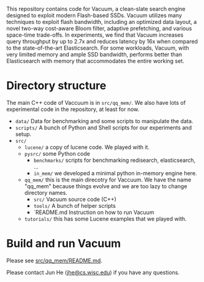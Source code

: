 This repository contains code for Vacuum, a clean-slate search engine designed to exploit modern Flash-based SSDs. Vacuum utilizes many techniques to exploit flash bandwidth, including an optimized data layout, a novel two-way cost-aware Bloom filter, adaptive prefetching, and various space-time trade-offs. In experiments, we find that Vacuum increases query throughput by up to 2.7x and reduces latency by 16x when compared to the state-of-the-art Elasticsearch. For some workloads, Vacuum, with very limited memory and ample SSD bandwidth, performs better than Elasticsearch with memory that accommodates the entire working set.

# Directory structure

The main C++ code of Vaccuum is in `src/qq_mem/`. We also have lots of experimental code in the repository, at least for now. 

- `data/` Data for benchmarking and some scripts to manipulate the data.
- `scripts/` A bunch of Python and Shell scripts for our experiments and setup.
- `src/`
    - `lucene/` a copy of lucene code. We played with it.
    - `pysrc/` some Python code
        - `benchmarks/` scripts for benchmarking redisearch, elasticsearch, ...
        - `in_mem/` we developed a minimal python in-memory engine here.
    - `qq_mem/` this is the main direcotry for Vaccuum. We have the name "qq_mem" because things evolve and we are too lazy to change directory names.
        - `src/` Vacuum source code (C++)
        - `tools/` A bunch of helper scripts
        - `README.md Instruction on how to run Vacuum
    - `tutorials/` this has some Lucene examples that we played with.

# Build and run Vacuum

Please see [src/qq_mem/README.md](./src/qq_mem/README.md).


Please contact Jun He (jhe@cs.wisc.edu) if you have any questions.
